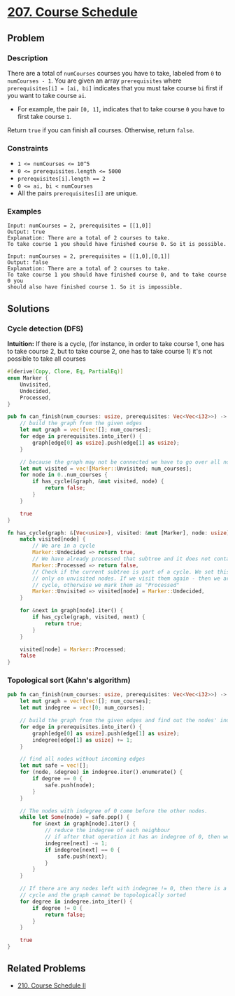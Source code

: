 # [207. Course Schedule](https://leetcode.com/problems/course-schedule/)

## Problem

### Description

There are a total of `numCourses` courses you have to take, labeled from `0`
to `numCourses - 1`. You are given an array `prerequisites`
where `prerequisites[i] = [ai, bi]` indicates that you must take course `bi`
first if you want to take course `ai`.

* For example, the pair `[0, 1]`, indicates that to take course `0` you have to
  first take course `1`.

Return `true` if you can finish all courses. Otherwise, return `false`.

### Constraints

* `1 <= numCourses <= 10^5`
* `0 <= prerequisites.length <= 5000`
* `prerequisites[i].length == 2`
* `0 <= ai, bi < numCourses`
* All the pairs `prerequisites[i]` are unique.

### Examples

```text
Input: numCourses = 2, prerequisites = [[1,0]]
Output: true
Explanation: There are a total of 2 courses to take. 
To take course 1 you should have finished course 0. So it is possible.
```

```text
Input: numCourses = 2, prerequisites = [[1,0],[0,1]]
Output: false
Explanation: There are a total of 2 courses to take. 
To take course 1 you should have finished course 0, and to take course 0 you 
should also have finished course 1. So it is impossible.
```

## Solutions

### Cycle detection (DFS)

**Intuition:** If there is a cycle, (for instance, in order to take course 1,
one has to take course 2, but to take course 2, one has to take course 1) it's
not possible to take all courses

```rust
#[derive(Copy, Clone, Eq, PartialEq)]
enum Marker {
    Unvisited,
    Undecided,
    Processed,
}

pub fn can_finish(num_courses: usize, prerequisites: Vec<Vec<i32>>) -> bool {
    // build the graph from the given edges
    let mut graph = vec![vec![]; num_courses];
    for edge in prerequisites.into_iter() {
        graph[edge[0] as usize].push(edge[1] as usize);
    }

    // because the graph may not be connected we have to go over all nodes
    let mut visited = vec![Marker::Unvisited; num_courses];
    for node in 0..num_courses {
        if has_cycle(&graph, &mut visited, node) {
            return false;
        }
    }

    true
}

fn has_cycle(graph: &[Vec<usize>], visited: &mut [Marker], node: usize) -> bool {
    match visited[node] {
        // We are in a cycle
        Marker::Undecided => return true,
        // We have already processed that subtree and it does not contain a cycle
        Marker::Processed => return false,
        // Check if the current subtree is part of a cycle. We set this state 
        // only on unvisited nodes. If we visit them again - then we are in a 
        // cycle, otherwise we mark them as "Processed"
        Marker::Unvisited => visited[node] = Marker::Undecided,
    }

    for &next in graph[node].iter() {
        if has_cycle(graph, visited, next) {
            return true;
        }
    }

    visited[node] = Marker::Processed;
    false
}
```

### Topological sort (Kahn's algorithm)

```rust
pub fn can_finish(num_courses: usize, prerequisites: Vec<Vec<i32>>) -> bool {
    let mut graph = vec![vec![]; num_courses];
    let mut indegree = vec![0; num_courses];

    // build the graph from the given edges and find out the nodes' indegree
    for edge in prerequisites.into_iter() {
        graph[edge[0] as usize].push(edge[1] as usize);
        indegree[edge[1] as usize] += 1;
    }

    // find all nodes without incoming edges
    let mut safe = vec![];
    for (node, &degree) in indegree.iter().enumerate() {
        if degree == 0 {
            safe.push(node);
        }
    }

    // The nodes with indegree of 0 come before the other nodes.
    while let Some(node) = safe.pop() {
        for &next in graph[node].iter() {
            // reduce the indegree of each neighbour
            // if after that operation it has an indegree of 0, then we can push it on the queue/stack
            indegree[next] -= 1;
            if indegree[next] == 0 {
                safe.push(next);
            }
        }
    }

    // If there are any nodes left with indegree != 0, then there is a
    // cycle and the graph cannot be topologically sorted
    for degree in indegree.into_iter() {
        if degree != 0 {
            return false;
        }
    }

    true
}
```

## Related Problems

* [210. Course Schedule II](210%20-%20Course%20Schedule%20II.md)